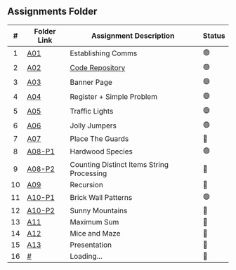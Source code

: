 ##  Assignments Folder

|   #   | Folder Link | Assignment Description |    Status  |
| :---: | ----------- | ---------------------- |    ----------- |
|   1   | <a href="https://docs.google.com/spreadsheets/d/1jAkhTTA8b8BxF5ckkyct44jOz8PNmREB9QxGERVDSeY/edit?usp=sharing">A01</a>     | Establishing Comms    |   🟢  |
|   2   | <a href="../../../">A02</a>     | <a href="../../../">Code Repository</a>      |    🟢  |
|   3   | <a href="A03">A03</a>     | Banner Page    |    🟢  |
|   4   | <a href="A04">A04</a>    | Register + Simple Problem      | 🟢   |
|   5   | <a href="P161">A05</a>    | Traffic Lights      | 🟢   |
|   6   | <a href="A06">A06</a>    | Jolly Jumpers     | 🟢   |
|   7   | <a href="A07">A07</a>    | Place The Guards      | 🔴   |
|   8   | <a href="A08/10226">A08-P1</a>    | Hardwood Species      | 🟢   |
|   9   | <a href="A09/10194">A08-P2</a>    | Counting Distinct Items String Processing      | 🔴   |
|   10   | <a href="A09">A09</a>     | Recursion      | 🔴   |
|   11   | <a href="A10/900">A10-P1</a>    | Brick Wall Patterns      | 🟢   |
|   12   | <a href="A10/920">A10-P2</a>    | Sunny Mountains      | 🔴   |
|   13   | <a href="A11">A11</a>    | Maximum Sum      | 🔴   |
|   14   | <a href="A12">A12</a>    | Mice and Maze      | 🔴   |
|   15   | <a href="Presentation">A13</a>    | Presentation      | 🔴   |
|   16   | <a href="#">#</a>    | Loading...      | 🔴   |
